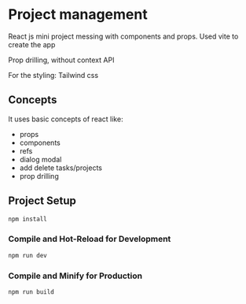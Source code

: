 # Project management

React js mini project messing with components and props.
Used vite to create the app

Prop drilling, without context API

For the styling: Tailwind css

## Concepts

It uses basic concepts of react like:

- props
- components
- refs
- dialog modal
- add delete tasks/projects
- prop drilling 


## Project Setup

```sh
npm install
```

### Compile and Hot-Reload for Development

```sh
npm run dev
```

### Compile and Minify for Production

```sh
npm run build
```
